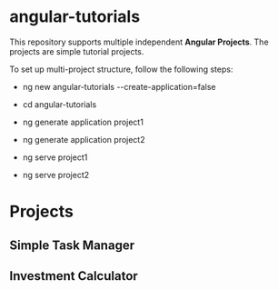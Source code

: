 # angular-tutorials

This repository supports multiple independent **Angular Projects**. The projects are simple tutorial projects.

To set up multi-project structure, follow the following steps:

- ng new angular-tutorials --create-application=false
- cd angular-tutorials

- ng generate application project1
- ng generate application project2

- ng serve project1
- ng serve project2

# Projects

## Simple Task Manager

## Investment Calculator
